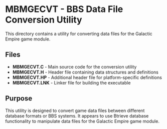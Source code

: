 # MBMGECVT - BBS Data File Conversion Utility

This directory contains a utility for converting data files for the Galactic Empire game module.

## Files

- **MBMGECVT.C** - Main source code for the conversion utility
- **MBMGECVT.H** - Header file containing data structures and definitions
- **MBMGECVT.HP** - Additional header file for platform-specific definitions
- **MBMGECVT.LNK** - Linker file for building the executable

## Purpose

This utility is designed to convert game data files between different database formats or BBS systems. It appears to use Btrieve database functionality to manipulate data files for the Galactic Empire game module.
